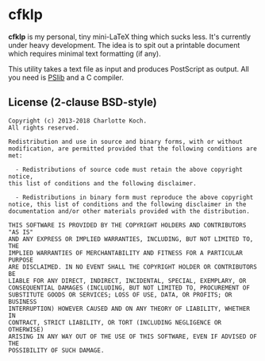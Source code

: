 # cfklp

**cfklp** is my personal, tiny mini-LaTeX thing which sucks less. It's
currently under heavy development. The idea is to spit out a printable
document which requires minimal text formatting (if any).

This utility takes a text file as input and produces PostScript as output.
All you need is [PSlib][1] and a C compiler.


## License (2-clause BSD-style)

    Copyright (c) 2013-2018 Charlotte Koch.
    All rights reserved.
    
    Redistribution and use in source and binary forms, with or without
    modification, are permitted provided that the following conditions are met:
    
      - Redistributions of source code must retain the above copyright notice,
	this list of conditions and the following disclaimer.
    
      - Redistributions in binary form must reproduce the above copyright
	notice, this list of conditions and the following disclaimer in the
	documentation and/or other materials provided with the distribution.
    
    THIS SOFTWARE IS PROVIDED BY THE COPYRIGHT HOLDERS AND CONTRIBUTORS "AS IS"
    AND ANY EXPRESS OR IMPLIED WARRANTIES, INCLUDING, BUT NOT LIMITED TO, THE
    IMPLIED WARRANTIES OF MERCHANTABILITY AND FITNESS FOR A PARTICULAR PURPOSE
    ARE DISCLAIMED. IN NO EVENT SHALL THE COPYRIGHT HOLDER OR CONTRIBUTORS BE
    LIABLE FOR ANY DIRECT, INDIRECT, INCIDENTAL, SPECIAL, EXEMPLARY, OR
    CONSEQUENTIAL DAMAGES (INCLUDING, BUT NOT LIMITED TO, PROCUREMENT OF
    SUBSTITUTE GOODS OR SERVICES; LOSS OF USE, DATA, OR PROFITS; OR BUSINESS
    INTERRUPTION) HOWEVER CAUSED AND ON ANY THEORY OF LIABILITY, WHETHER IN
    CONTRACT, STRICT LIABILITY, OR TORT (INCLUDING NEGLIGENCE OR OTHERWISE)
    ARISING IN ANY WAY OUT OF THE USE OF THIS SOFTWARE, EVEN IF ADVISED OF THE
    POSSIBILITY OF SUCH DAMAGE.


[1]: http://pslib.sourceforge.net
